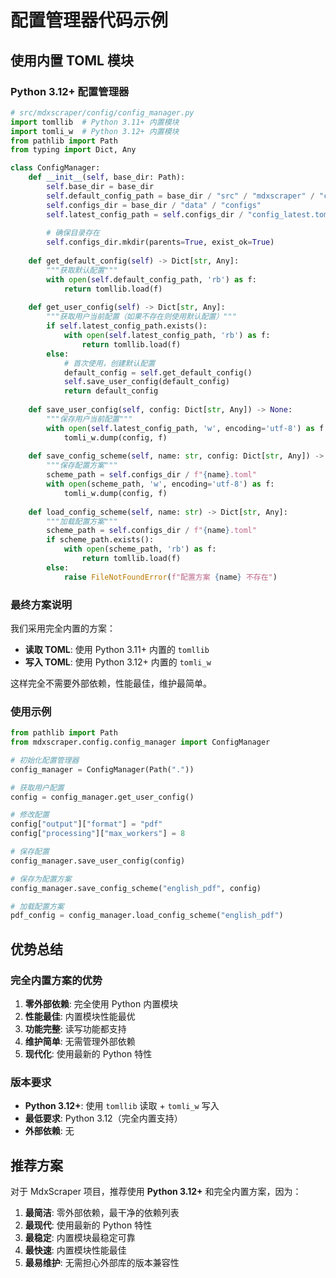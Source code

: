 # 配置管理器代码示例

## 使用内置 TOML 模块

### Python 3.12+ 配置管理器

```python
# src/mdxscraper/config/config_manager.py
import tomllib  # Python 3.11+ 内置模块
import tomli_w  # Python 3.12+ 内置模块
from pathlib import Path
from typing import Dict, Any

class ConfigManager:
    def __init__(self, base_dir: Path):
        self.base_dir = base_dir
        self.default_config_path = base_dir / "src" / "mdxscraper" / "config" / "default_config.toml"
        self.configs_dir = base_dir / "data" / "configs"
        self.latest_config_path = self.configs_dir / "config_latest.toml"
        
        # 确保目录存在
        self.configs_dir.mkdir(parents=True, exist_ok=True)
    
    def get_default_config(self) -> Dict[str, Any]:
        """获取默认配置"""
        with open(self.default_config_path, 'rb') as f:
            return tomllib.load(f)
    
    def get_user_config(self) -> Dict[str, Any]:
        """获取用户当前配置（如果不存在则使用默认配置）"""
        if self.latest_config_path.exists():
            with open(self.latest_config_path, 'rb') as f:
                return tomllib.load(f)
        else:
            # 首次使用，创建默认配置
            default_config = self.get_default_config()
            self.save_user_config(default_config)
            return default_config
    
    def save_user_config(self, config: Dict[str, Any]) -> None:
        """保存用户当前配置"""
        with open(self.latest_config_path, 'w', encoding='utf-8') as f:
            tomli_w.dump(config, f)
    
    def save_config_scheme(self, name: str, config: Dict[str, Any]) -> None:
        """保存配置方案"""
        scheme_path = self.configs_dir / f"{name}.toml"
        with open(scheme_path, 'w', encoding='utf-8') as f:
            tomli_w.dump(config, f)
    
    def load_config_scheme(self, name: str) -> Dict[str, Any]:
        """加载配置方案"""
        scheme_path = self.configs_dir / f"{name}.toml"
        if scheme_path.exists():
            with open(scheme_path, 'rb') as f:
                return tomllib.load(f)
        else:
            raise FileNotFoundError(f"配置方案 {name} 不存在")
```

### 最终方案说明

我们采用完全内置的方案：
- **读取 TOML**: 使用 Python 3.11+ 内置的 `tomllib`
- **写入 TOML**: 使用 Python 3.12+ 内置的 `tomli_w`

这样完全不需要外部依赖，性能最佳，维护最简单。

### 使用示例

```python
from pathlib import Path
from mdxscraper.config.config_manager import ConfigManager

# 初始化配置管理器
config_manager = ConfigManager(Path("."))

# 获取用户配置
config = config_manager.get_user_config()

# 修改配置
config["output"]["format"] = "pdf"
config["processing"]["max_workers"] = 8

# 保存配置
config_manager.save_user_config(config)

# 保存为配置方案
config_manager.save_config_scheme("english_pdf", config)

# 加载配置方案
pdf_config = config_manager.load_config_scheme("english_pdf")
```

## 优势总结

### 完全内置方案的优势

1. **零外部依赖**: 完全使用 Python 内置模块
2. **性能最佳**: 内置模块性能最优
3. **功能完整**: 读写功能都支持
4. **维护简单**: 无需管理外部依赖
5. **现代化**: 使用最新的 Python 特性

### 版本要求

- **Python 3.12+**: 使用 `tomllib` 读取 + `tomli_w` 写入
- **最低要求**: Python 3.12（完全内置支持）
- **外部依赖**: 无

## 推荐方案

对于 MdxScraper 项目，推荐使用 **Python 3.12+** 和完全内置方案，因为：

1. **最简洁**: 零外部依赖，最干净的依赖列表
2. **最现代**: 使用最新的 Python 特性
3. **最稳定**: 内置模块最稳定可靠
4. **最快速**: 内置模块性能最佳
5. **最易维护**: 无需担心外部库的版本兼容性
